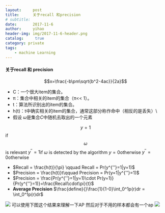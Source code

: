 ```yaml
---
layout:     post
title:      关于recall 和precision
# subtitle:   
date:       2017-11-6
author:     yihao
header-img: img/2017-11-6-header.png
catalog: 	 true
category: private 
tags:
    - machine Learning 
---
```


#### 关于recall 和 precision
<script type="text/javascript" src="http://cdn.mathjax.org/mathjax/latest/MathJax.js?config=default"></script>


$$x=\frac{-b\pm\sqrt{b^2-4ac}}{2a}$$
+ C：一个很大item的集合。
+ π：集合中相关的item的集合（π<< 1）。
+ t：算法所识别出的item的集合。
+ h(t)：t中确实相关的item的集合，通常这部分称作命中（相反的是丢失）\
+ 假设 $\omega$是集合$C$中随机去取出的一个元素

$$ y=1$$ if $$\omega$$ is relevant
$y^{''}=1$if $\omega$ is detected by the algorithm
$y=0$otherwise
$y^{''}=0$otherwise
* $Recall = \frac{h(t)}{\pi} \qquad Recall = Pr(y^{''}=1|y=1)$
* $Precision = \frac{h(t)}t\qquad Precision = Pr(y=1|y^{''}=1)$
* $Precision = \frac{Pr(y^{''}=1|y=1)\cdot Pr(y=1)}{Pr(y^{''}=1)}=\frac{Recall\cdot\pi}{t}$
* **Average Precision** $\frac{define}{}\frac{1}{1-0}\int_0^1p(r)dr = \int_0^1p(r)dr$
<img src = 'https://i.imgur.com/2gVFJzE.png'>
可以使用下图这个结果来理解一下AP 然后对于不用的样本都会有一个ap
<img src = 'https://i.imgur.com/uqbTuUq.png'>

